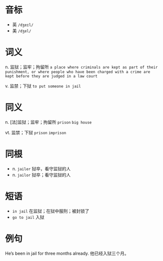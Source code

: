 # 音标

- 英 `/dʒeɪl/`
- 美 `/dʒel/`

# 词义

n. 监狱；监牢；拘留所
`a place where criminals are kept as part of their punishment, or where people who have been charged with a crime are kept before they are judged in a law court`

v. 监禁；下狱
`to put someone in jail`

# 同义

n. [法]监狱；监牢；拘留所
`prison` `big house`

vt. 监禁；下狱
`prison` `imprison`

# 同根

- n. `jailer` 狱卒，看守监狱的人
- n. `jailor` 狱卒；看守监狱的人

# 短语

- `in jail` 在监狱；在狱中服刑；被封锁了
- `go to jail` 入狱

# 例句

He’s been in jail for three months already.
他已经入狱三个月。


